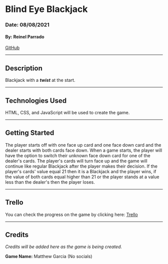 # Blind Eye Blackjack
### Date: 08/08/2021
#### By: Reinel Parrado
[GitHub](https://github.com/UnitarySaucer)
***
## Description
Blackjack with a ***twist*** at the start.
*** 
## Technologies Used
HTML, CSS, and JavaScript will be used to create the game.
***
## Getting Started
The player starts off with one face up card and one face down card and the dealer starts with both cards face down. When a game starts, the player will have the option to switch their unknown face down card for one of the dealer's cards. The player's cards will turn face up and the game will continue like regular Blackjack after the player makes their decision. If the player's cards' value equal 21 then it is a Blackjack and the player wins, if the value of both cards equal higher than 21 or the player stands at a value less than the dealer's then the player loses.
***
## Trello
You can check the progress on the game by clicking here: [Trello](https://trello.com/b/agk5c57g/blackjack)
***
## Credits
*Credits will be added here as the game is being created.*

**Game Name:** Matthew Garcia (No socials)